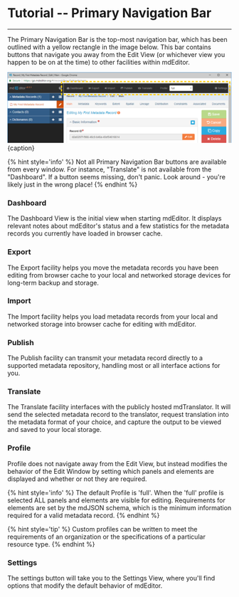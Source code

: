 # Tutorial -- Primary Navigation Bar
---
The <span class="md-window">Primary Navigation Bar</span> is the top-most navigation bar, which has been outlined with a yellow rectangle in the image below.  This bar contains buttons that navigate you away from the Edit View (or whichever view you happen to be on at the time) to other facilities within mdEditor. 

![The Primary Navigation Bar](/assets/tutorial/primary-nav.png){caption}

{% hint style='info' %}
  Not all <span class="md-window">Primary Navigation Bar</span> buttons are available from every window.  For instance, "Translate" is not available from the "Dashboard".  If a button seems missing, don't panic. Look around - you're likely just in the wrong place!
{% endhint %}

### <i class="fa fa-tachometer"> </i> Dashboard
The Dashboard View is the initial view when starting mdEditor.  It displays relevant notes about mdEditor's status and a few statistics for the metadata records you currently have loaded in browser cache.  

### <i class="fa fa-sign-out"> </i>Export 
The Export facility helps you move the metadata records you have been editing from browser cache to your local and networked storage devices for long-term backup and storage.

### <i class="fa fa-sign-in"> </i> Import 
The Import facility helps you load metadata records from your local and networked storage into browser cache for editing with mdEditor.

### <i class="fa fa-share-square-o"> </i> Publish
The Publish facility can transmit your metadata record directly to a supported metadata repository, handling most or all interface actions for you.  

### <i class="fa fa-retweet"> </i> Translate
The Translate facility interfaces with the publicly hosted mdTranslator.  It will send the selected metadata record to the translator, request translation into the metadata format of your choice, and capture the output to be viewed and saved to your local storage. 

### Profile
Profile does not navigate away from the Edit View, but instead modifies the behavior of the Edit Window by setting which panels and elements are displayed and whether or not they are required. 

{% hint style='info' %}
  The default Profile is 'full'.  When the 'full' profile is selected ALL panels and elements are visible for editing.  Requirements for elements are set by the mdJSON schema, which is the minimum information required for a valid metadata record.
{% endhint %} 

{% hint style='tip' %}
  Custom profiles can be written to meet the requirements of an organization or the specifications of a particular resource type.
{% endhint %}

### <i class="fa fa-cog"> </i> Settings 
The settings button will take you to the Settings View, where you'll find options that modify the default behavior of mdEditor.

 
